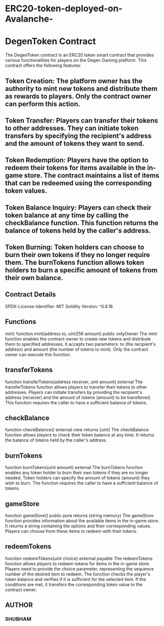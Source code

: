 # ERC20-token-deployed-on-Avalanche-
# DegenToken Contract
The DegenToken contract is an ERC20 token smart contract that provides various functionalities for players on the Degen Gaming platform. This contract offers the following features:

## Token Creation: The platform owner has the authority to mint new tokens and distribute them as rewards to players. Only the contract owner can perform this action.

## Token Transfer: Players can transfer their tokens to other addresses. They can initiate token transfers by specifying the recipient's address and the amount of tokens they want to send.

## Token Redemption: Players have the option to redeem their tokens for items available in the in-game store. The contract maintains a list of items that can be redeemed using the corresponding token values.

## Token Balance Inquiry: Players can check their token balance at any time by calling the checkBalance function. This function returns the balance of tokens held by the caller's address.

## Token Burning: Token holders can choose to burn their own tokens if they no longer require them. The burnTokens function allows token holders to burn a specific amount of tokens from their own balance.

## Contract Details
SPDX-License-Identifier: MIT
Solidity Version: ^0.8.18
## Functions
mint:
function mint(address to, uint256 amount) public onlyOwner
The mint function enables the contract owner to create new tokens and distribute them to specified addresses. It accepts two parameters: to (the recipient's address) and amount (the number of tokens to mint). Only the contract owner can execute this function.

## transferTokens

function transferTokens(address receiver, uint amount) external
The transferTokens function allows players to transfer their tokens to other addresses. Players can initiate transfers by providing the recipient's address (receiver) and the amount of tokens (amount) to be transferred. This function requires the caller to have a sufficient balance of tokens.

## checkBalance

function checkBalance() external view returns (uint)
The checkBalance function allows players to check their token balance at any time. It returns the balance of tokens held by the caller's address.

## burnTokens

function burnTokens(uint amount) external
The burnTokens function enables any token holder to burn their own tokens if they are no longer needed. Token holders can specify the amount of tokens (amount) they wish to burn. The function requires the caller to have a sufficient balance of tokens.

## gameStore

function gameStore() public pure returns (string memory)
The gameStore function provides information about the available items in the in-game store. It returns a string containing the options and their corresponding values. Players can choose from these items to redeem with their tokens.

## redeemTokens

function redeemTokens(uint choice) external payable
The redeemTokens function allows players to redeem tokens for items in the in-game store. Players need to provide the choice parameter, representing the sequence number of the desired item to redeem. The function checks the player's token balance and verifies if it is sufficient for the selected item. If the conditions are met, it transfers the corresponding token value to the contract owner.

## AUTHOR
### SHUBHAM
